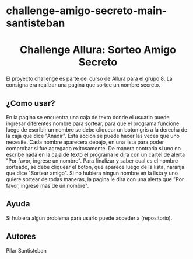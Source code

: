 # challenge-amigo-secreto-main-santisteban
<h1 align="center">Challenge Allura: Sorteo Amigo Secreto</h1>
 El proyecto challenge es parte del curso de Allura para el grupo 8. 
 La consigna era realizar una pagina que sortee un nombre secreto.
 <h2>¿Como usar?</h2>
 En la pagina se encuentra una caja de texto donde el usuario puede ingresar diferentes nombre para sortear, para que el programa funcione luego de escribir un nombre se debe cliquear un boton gris a la derecha de la caja que dice "Añadir". Esta accion se puede hacer las veces que uno necesite.
 Cada nombre aparecera debajo, en una lista para poder comprobar si fue agregado exitosamente. De manera contraria si uno no escribe nada en la caja de texto el programa le dira con un cartel de alerta "Por favor, ingrese un nombre".
 Para finalizar y saber cual es el nombre sorteado, se debe cliquear el boton, que aparece luego de la lista, naranja que dice "Sortear amigo".
 Si no hubiera ningun nombre en la lista y uno quiere sortear de todas maneras, la pagina le dira con una alerta que "Por favor, ingrese más de un nombre".
 <h2>Ayuda</h2>
Si hubiera algun problema para usarlo puede acceder a (repositorio).
 <h2>Autores</h2>
Pilar Santisteban